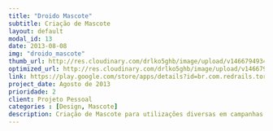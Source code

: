 ```yaml
---
title: "Droido Mascote"
subtitle: Criação de Mascote
layout: default
modal_id: 13
date: 2013-08-08
img: "droido_mascote"
thumb_url: http://res.cloudinary.com/drlko5ghb/image/upload/v1466794934/xj57migoehyz9hvxoegi.png
optimized_url: http://res.cloudinary.com/drlko5ghb/image/upload/v1466794937/odcavc2ya9ugagtutpkl.png
link: https://play.google.com/store/apps/details?id=br.com.redrails.torpedos
project_date: Agosto de 2013
prioridade: 2
client: Projeto Pessoal
categories : [Design, Mascote]
description: Criação de Mascote para utilizações diversas em campanhas de marketing
---
```

